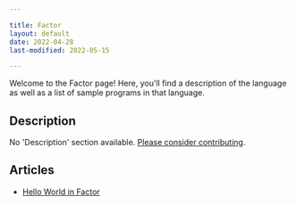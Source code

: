 ```yaml
---

title: Factor
layout: default
date: 2022-04-28
last-modified: 2022-05-15

---
```


Welcome to the Factor page! Here, you'll find a description of the language as well as a list of sample programs in that language.

## Description

No 'Description' section available. [Please consider contributing](https://github.com/TheRenegadeCoder/sample-programs-website).

## Articles

- [Hello World in Factor](https://sampleprograms.io/projects/hello-world/factor)